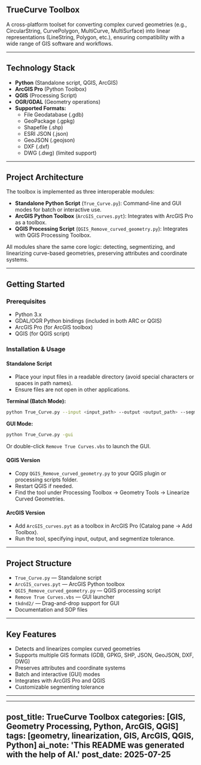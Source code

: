 
## TrueCurve Toolbox

A cross-platform toolset for converting complex curved geometries (e.g., CircularString, CurvePolygon, MultiCurve, MultiSurface) into linear representations (LineString, Polygon, etc.), ensuring compatibility with a wide range of GIS software and workflows.

---

## Technology Stack

- **Python** (Standalone script, QGIS, ArcGIS)
- **ArcGIS Pro** (Python Toolbox)
- **QGIS** (Processing Script)
- **OGR/GDAL** (Geometry operations)
- **Supported Formats:**
  - File Geodatabase (.gdb)
  - GeoPackage (.gpkg)
  - Shapefile (.shp)
  - ESRI JSON (.json)
  - GeoJSON (.geojson)
  - DXF (.dxf)
  - DWG (.dwg) (limited support)

---

## Project Architecture

The toolbox is implemented as three interoperable modules:

- **Standalone Python Script** (`True_Curve.py`): Command-line and GUI modes for batch or interactive use.
- **ArcGIS Python Toolbox** (`ArcGIS_curves.pyt`): Integrates with ArcGIS Pro as a toolbox.
- **QGIS Processing Script** (`QGIS_Remove_curved_geometry.py`): Integrates with QGIS Processing Toolbox.

All modules share the same core logic: detecting, segmentizing, and linearizing curve-based geometries, preserving attributes and coordinate systems.

---

## Getting Started

### Prerequisites
- Python 3.x
- GDAL/OGR Python bindings (included in both ARC or QGIS)
- ArcGIS Pro (for ArcGIS toolbox)
- QGIS (for QGIS script)

### Installation & Usage

#### Standalone Script
- Place your input files in a readable directory (avoid special characters or spaces in path names).
- Ensure files are not open in other applications.

**Terminal (Batch Mode):**
```sh
python True_Curve.py --input <input_path> --output <output_path> --segmenting_tolerance <tolerance>
```

**GUI Mode:**
```sh
python True_Curve.py -gui
```
Or double-click `Remove True Curves.vbs` to launch the GUI.

#### QGIS Version
- Copy `QGIS_Remove_curved_geometry.py` to your QGIS plugin or processing scripts folder.
- Restart QGIS if needed.
- Find the tool under Processing Toolbox → Geometry Tools → Linearize Curved Geometries.

#### ArcGIS Version
- Add `ArcGIS_curves.pyt` as a toolbox in ArcGIS Pro (Catalog pane → Add Toolbox).
- Run the tool, specifying input, output, and segmentize tolerance.

---

## Project Structure

- `True_Curve.py` — Standalone script
- `ArcGIS_curves.pyt` — ArcGIS Python toolbox
- `QGIS_Remove_curved_geometry.py` — QGIS processing script
- `Remove True Curves.vbs` — GUI launcher
- `tkdnd2/` — Drag-and-drop support for GUI
- Documentation and SOP files

---

## Key Features

- Detects and linearizes complex curved geometries
- Supports multiple GIS formats (GDB, GPKG, SHP, JSON, GeoJSON, DXF, DWG)
- Preserves attributes and coordinate systems
- Batch and interactive (GUI) modes
- Integrates with ArcGIS Pro and QGIS
- Customizable segmenting tolerance

---

---
post_title: TrueCurve Toolbox
categories: [GIS, Geometry Processing, Python, ArcGIS, QGIS]
tags: [geometry, linearization, GIS, ArcGIS, QGIS, Python]
ai_note: 'This README was generated with the help of AI.'
post_date: 2025-07-25
---